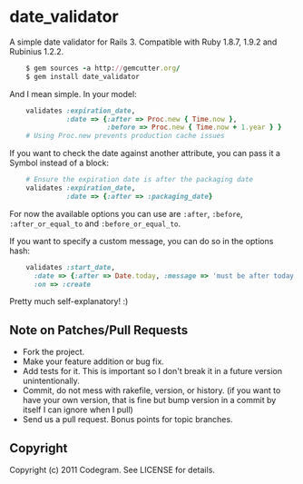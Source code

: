 # date_validator

A simple date validator for Rails 3. Compatible with Ruby 1.8.7, 1.9.2 and
Rubinius 1.2.2.

```ruby
    $ gem sources -a http://gemcutter.org/
    $ gem install date_validator
```

And I mean simple. In your model:

```ruby
    validates :expiration_date,
              :date => {:after => Proc.new { Time.now },
                        :before => Proc.new { Time.now + 1.year } }
    # Using Proc.new prevents production cache issues
```

If you want to check the date against another attribute, you can pass it
a Symbol instead of a block:

```ruby
    # Ensure the expiration date is after the packaging date
    validates :expiration_date,
              :date => {:after => :packaging_date}
```

For now the available options you can use are `:after`, `:before`,
`:after_or_equal_to` and `:before_or_equal_to`.

If you want to specify a custom message, you can do so in the options hash:

```ruby
    validates :start_date,
      :date => {:after => Date.today, :message => 'must be after today'},
      :on => :create
```

Pretty much self-explanatory! :) 

## Note on Patches/Pull Requests
 
* Fork the project.
* Make your feature addition or bug fix.
* Add tests for it. This is important so I don't break it in a
  future version unintentionally.
* Commit, do not mess with rakefile, version, or history. (if you want to have your own version, that is fine but bump version in a commit by itself I can ignore when I pull)
* Send us a pull request. Bonus points for topic branches.

## Copyright

Copyright (c) 2011 Codegram. See LICENSE for details.
